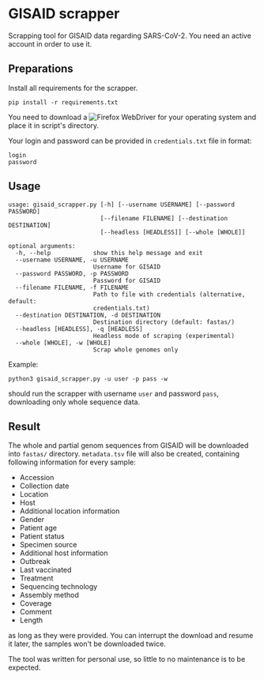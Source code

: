 # GISAID scrapper
Scrapping tool for GISAID data regarding SARS-CoV-2. You need an active account in order to use it. 

## Preparations
Install all requirements for the scrapper.
```
pip install -r requirements.txt
```
You need to download a ![Firefox WebDriver](https://github.com/mozilla/geckodriver/releases) for your operating system and place it in script's directory.

Your login and password can be provided in `credentials.txt` file in format:
```
login
password
```

## Usage
```
usage: gisaid_scrapper.py [-h] [--username USERNAME] [--password PASSWORD]  
                          [--filename FILENAME] [--destination DESTINATION] 
                          [--headless [HEADLESS]] [--whole [WHOLE]]

optional arguments:
  -h, --help            show this help message and exit
  --username USERNAME, -u USERNAME
                        Username for GISAID
  --password PASSWORD, -p PASSWORD
                        Password for GISAID
  --filename FILENAME, -f FILENAME
                        Path to file with credentials (alternative, default:
                        credentials.txt)
  --destination DESTINATION, -d DESTINATION
                        Destination directory (default: fastas/)
  --headless [HEADLESS], -q [HEADLESS]
                        Headless mode of scraping (experimental)
  --whole [WHOLE], -w [WHOLE]
                        Scrap whole genomes only
```
Example:
```
python3 gisaid_scrapper.py -u user -p pass -w
```
should run the scrapper with username `user` and password `pass`, downloading only whole sequence data.

## Result
The whole and partial genom sequences from GISAID will be downloaded into `fastas/` directory. `metadata.tsv` file will also be created, containing following information for every sample:

* Accession
* Collection date	
* Location	
* Host	
* Additional location information	
* Gender	
* Patient age	
* Patient status	
* Specimen source	
* Additional host information	
* Outbreak	
* Last vaccinated	
* Treatment	
* Sequencing technology	
* Assembly method	
* Coverage	
* Comment	
* Length

as long as they were provided.
You can interrupt the download and resume it later, the samples won't be downloaded twice. 


The tool was written for personal use, so little to no maintenance is to be expected.
